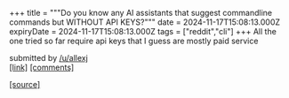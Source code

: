+++
title = """Do you know any AI assistants that suggest commandline commands but WITHOUT API KEYS?"""
date = 2024-11-17T15:08:13.000Z
expiryDate = 2024-11-17T15:08:13.000Z
tags = ["reddit","cli"]
+++
All the one tried so far require api keys that I guess are mostly paid service

submitted by [/u/allexj](https://www.reddit.com/user/allexj)  
[\[link\]](https://www.reddit.com/r/commandline/comments/1gtfirm/do_you_know_any_ai_assistants_that_suggest/) [\[comments\]](https://www.reddit.com/r/commandline/comments/1gtfirm/do_you_know_any_ai_assistants_that_suggest/)

[[source]](https://www.reddit.com/r/commandline/comments/1gtfirm/do_you_know_any_ai_assistants_that_suggest/)
